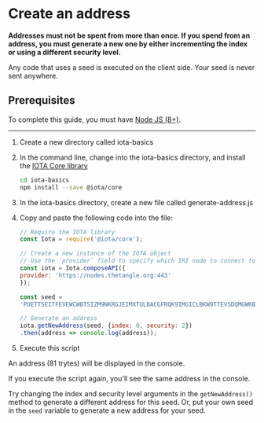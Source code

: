 # Create an address

**Addresses must not be spent from more than once. If you spend from an address, you must generate a new one by either incrementing the index or using a different security level.**

Any code that uses a seed is executed on the client side. Your seed is never sent anywhere.

## Prerequisites

To complete this guide, you must have [Node JS (8+)](https://nodejs.org/en/).

---

1. Create a new directory called iota-basics

2. In the command line, change into the iota-basics directory, and install the [IOTA Core library](https://github.com/iotaledger/iota.js/tree/next/packages/core)

    ```bash
    cd iota-basics
    npm install --save @iota/core
    ```

3. In the iota-basics directory, create a new file called generate-address.js

4. Copy and paste the following code into the file:

    ```javascript
    // Require the IOTA library
    const Iota = require('@iota/core');

    // Create a new instance of the IOTA object
    // Use the `provider` field to specify which IRI node to connect to
    const iota = Iota.composeAPI({
    provider: 'https://nodes.thetangle.org:443'
    });

    const seed =
    'PUETTSEITFEVEWCWBTSIZM9NKRGJEIMXTULBACGFRQK9IMGICLBKW9TTEVSDQMGWKBXPVCBMMCXWMNPDX';

    // Generate an address
    iota.getNewAddress(seed, {index: 0, security: 2})
    .then(address => console.log(address));
    ```

5. Execute this script

An address (81 trytes) will be displayed in the console.

If you execute the script again, you'll see the same address in the console.

Try changing the index and security level arguments in the `getNewAddress()` method to generate a different address for this seed. Or, put your own seed in the `seed` variable to generate a new address for your seed.
